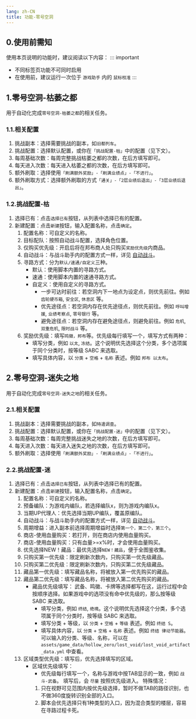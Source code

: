 ```yaml
---
lang: zh-CN
title: 功能-零号空洞
---
```


## 0.使用前需知

使用本页说明的功能时，建议阅读以下内容：
::: important
- 不同标签页功能不可同时启用
- 在使用前，建议运行一次位于 `游戏助手` 内的 `鼠标校准`
:::

## 1.零号空洞-枯萎之都

用于自动化完成`零号空洞-枯萎之都`的相关任务。

### 1.1.相关配置

1. 挑战副本：选择需要挑战的副本，如`旧都列车`。
1. 挑战配置：选择默认配置，或你在`「挑战配置-枯」`中的配置（见下文）。
1. 每周基础次数：每周完整挑战枯萎之都的次数，在后方填写即可。
1. 每天进入次数：每天进入枯萎之都的次数，在后方填写即可。
1. 额外刷取：选择使用`「刷满额外奖励」-「刷满业绩点」-「不进行」`。
1. 额外刷取方式：选择额外刷取的方式`「通关」-「2层业绩后退出」-「3层业绩后退出」`。

### 1.2.挑战配置-枯

1. 选择已有：点击`选择已有`按钮，从列表中选择已有的配置。
1. 新建配置：点击`新建`按钮，输入配置名称，点击`确定`。
    1. 配置名称：可自定义的名称。
    1. 目标配队：按照自动战斗配置，选择角色位置。
    1. 仅购买优先级：开启后将在邦布商人处只购买`奖励优先级`内商品。
    1. 自动战斗：与战斗助手内的配置方式一样，详见 [自动战斗](./feat_battle_assistant.md)。
    1. 寻路方式：分为`默认/速通/自定义`三种。
        - 默认：使用脚本内置的寻路方式。
        - 速通：使用脚本内置的速通寻路方式。
        - 自定义：使用自定义的寻路方式。
            - 一步可达时前往：若空洞内下一地点为设定点，则优先前往。例如 `齿轮硬币箱`, `安全区`, `休息区` 等。
            - 优先途径点：若空洞内存在优先途径点，则优先前往。例如 `呼叫增援`, `业绩考察点`, `零号银行` 等。
            - 避免途径点：若空洞内存在避免途径点，则避免前往。例如 `危机`, `双重危机`, `限时战斗` 等。
    1. 奖励优先级：填写`鸣徽，邦布`等。优先级每行填写一个，填写方式有两种：
        - 填写分类，例如 `以太`, `冻结`。这个说明优先选择这个分类，多个选项属于同个分类时，按等级 SABC 来选取。
        - 填写具体内容，以 `分类` + `空格` + `名称` 表述。例如 `邦布 以太布`。

## 2.零号空洞-迷失之地

用于自动化完成`零号空洞-迷失之地`的相关任务。

### 2.1.相关配置

1. 挑战副本：选择需要挑战的副本，如`特遣调查`。
2. 挑战配置：选择默认配置，或你在`「挑战配置-迷」`中的配置（见下文）。
3. 每周基础次数：每周完整挑战迷失之地的次数，在后方填写即可。
4. 每天进入次数：每天进入迷失之地的次数，在后方填写即可。
5. 额外刷取：选择使用`「刷满额外奖励」-「刷满业绩点」-「不进行」`。

### 2.2.挑战配置-迷

1. 选择已有：点击`选择已有`按钮，从列表中选择已有的配置。
2. 新建配置：点击`新建`按钮，输入配置名称，点击`确定`。
    1. 配置名称：可自定义的名称。
    2. 预备编队：为游戏内编队，若选择编队x，则为游戏内编队x。
    3. 当期UP代理人：优先选择当期UP编队，覆盖原编队。
    4. 自动战斗：与战斗助手内的配置方式一样，详见 [自动战斗](./feat_battle_assistant.md)。
    5. 周期增益：进入副本前选择周期增益时选择`第一个，第二个，第三个`。
    6. 商店-使用血量购买：若打开，则在商店内使用血量购买。
    7. 商店-使用血量购买：只有血量>=x%时，才会使用血量购买。
    8. 优先选择NEW！藏品：最优先选择`NEW！藏品`，便于全图鉴收集。
    9. 只购买第一优先级：限定刷新次数内，只购买第一优先级藏品。
    10. 只购买第二优先级：限定刷新次数内，只购买第二优先级藏品。
    11. 藏品第一优先级：填写藏品名称，将被放入第一优先购买的藏品。
    12. 藏品第二优先级：填写藏品名称，将被放入第二优先购买的藏品。
        - 藏品优先级填写：
            武备、鸣徽、卡牌等选择都写在这，运行过程中会按顺序选择。如果游戏中的选项没有命中优先级的，那么按等级 SABC 来选取。
            - 填写分类，例如 `终结`, `绝境`。这个说明优先选择这个分类，多个选项属于同个分类时，按等级 SABC 来选取。
            - 填写分类 + 等级，以 `分类` + `空格` + `等级` 表述。例如 `终结 S`。
            - 填写具体内容，以 `分类` + `空格` + `名称` 表述。例如 `终结 律动节能器`。
            可以输入的分类、等级、名称，可以在 `assets/game_data/hollow_zero/lost_void/lost_void_artifact_data.yml` 中查看。
    13. 区域类型优先级：填写后，优先选择填写的区域。
        - 区域优先级填写：
            - 优先级每行填写一个，名称与游戏中按TAB显示的一致，例如 `战斗-武备`。 填写后，会 `尽量` 按照优先级进入。
            特殊情况：
            1. 只在视野可见范围内按优先级选择，暂时不做TAB的路径识别，也不做360度旋转识别全部的入口。
            2. 脚本会优先选择只有1种类型的入口，因为混合类型的楼层，容易在寻路过程卡死。